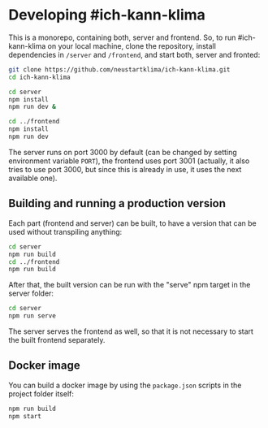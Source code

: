 # Developing #ich-kann-klima

This is a monorepo, containing both, server and frontend.
So, to run #ich-kann-klima on your local machine, clone the repository, install dependencies in `/server` and `/frontend`, and start both, server and fronted:

```bash
git clone https://github.com/neustartklima/ich-kann-klima.git
cd ich-kann-klima

cd server
npm install
npm run dev &

cd ../frontend
npm install
npm run dev
```

The server runs on port 3000 by default (can be changed by setting environment variable `PORT`), the frontend uses port 3001 (actually, it also tries to use port 3000, but since this is already in use, it uses the next available one).

## Building and running a production version

Each part (frontend and server) can be built, to have a version that can be used without transpiling anything:

```bash
cd server
npm run build
cd ../frontend
npm run build
```

After that, the built version can be run with the "serve" npm target in the server folder:

```bash
cd server
npm run serve
```

The server serves the frontend as well, so that it is not necessary to start the built frontend separately.

## Docker image

You can build a docker image by using the `package.json` scripts in the project folder itself:

```bash
npm run build
npm start
```
